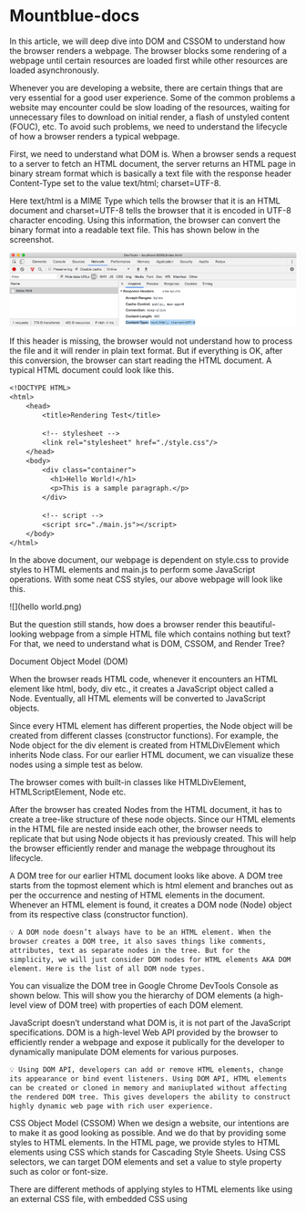 # Mountblue-docs
In this article, we will deep dive into DOM and CSSOM to understand how the browser renders a webpage. The browser blocks some rendering of a webpage until certain resources are loaded first while other resources are loaded asynchronously.

Whenever you are developing a website, there are certain things that are very essential for a good user experience. Some of the common problems a website may encounter could be slow loading of the resources, waiting for unnecessary files to download on initial render, a flash of unstyled content (FOUC), etc. To avoid such problems, we need to understand the lifecycle of how a browser renders a typical webpage.

First, we need to understand what DOM is. When a browser sends a request to a server to fetch an HTML document, the server returns an HTML page in binary stream format which is basically a text file with the response header Content-Type set to the value text/html; charset=UTF-8.

Here text/html is a MIME Type which tells the browser that it is an HTML document and charset=UTF-8 tells the browser that it is encoded in UTF-8 character encoding. Using this information, the browser can convert the binary format into a readable text file. This has shown below in the screenshot.

![](1stpicture.png)

If this header is missing, the browser would not understand how to process the file and it will render in plain text format. But if everything is OK, after this conversion, the browser can start reading the HTML document. A typical HTML document could look like this.

```
<!DOCTYPE HTML>
<html>
    <head>
        <title>Rendering Test</title>
      
        <!-- stylesheet -->
        <link rel="stylesheet" href="./style.css"/>
    </head>
    <body>
        <div class="container">
          <h1>Hello World!</h1>
          <p>This is a sample paragraph.</p>
        </div>
      
        <!-- script -->
        <script src="./main.js"></script>
    </body>
</html>
```

In the above document, our webpage is dependent on style.css to provide styles to HTML elements and main.js to perform some JavaScript operations. With some neat CSS styles, our above webpage will look like this.

![](hello world.png)

But the question still stands, how does a browser render this beautiful-looking webpage from a simple HTML file which contains nothing but text? For that, we need to understand what is DOM, CSSOM, and Render Tree?

Document Object Model (DOM)

When the browser reads HTML code, whenever it encounters an HTML element like html, body, div etc., it creates a JavaScript object called a Node. Eventually, all HTML elements will be converted to JavaScript objects.

Since every HTML element has different properties, the Node object will be created from different classes (constructor functions). For example, the Node object for the div element is created from HTMLDivElement which inherits Node class. For our earlier HTML document, we can visualize these nodes using a simple test as below.

The browser comes with built-in classes like HTMLDivElement, HTMLScriptElement, Node etc.

After the browser has created Nodes from the HTML document, it has to create a tree-like structure of these node objects. Since our HTML elements in the HTML file are nested inside each other, the browser needs to replicate that but using Node objects it has previously created. This will help the browser efficiently render and manage the webpage throughout its lifecycle.

A DOM tree for our earlier HTML document looks like above. A DOM tree starts from the topmost element which is html element and branches out as per the occurrence and nesting of HTML elements in the document. Whenever an HTML element is found, it creates a DOM node (Node) object from its respective class (constructor function).

    💡 A DOM node doesn’t always have to be an HTML element. When the browser creates a DOM tree, it also saves things like comments, attributes, text as separate nodes in the tree. But for the simplicity, we will just consider DOM nodes for HTML elements AKA DOM element. Here is the list of all DOM node types.

You can visualize the DOM tree in Google Chrome DevTools Console as shown below. This will show you the hierarchy of DOM elements (a high-level view of DOM tree) with properties of each DOM element.

JavaScript doesn’t understand what DOM is, it is not part of the JavaScript specifications. DOM is a high-level Web API provided by the browser to efficiently render a webpage and expose it publically for the developer to dynamically manipulate DOM elements for various purposes.

    💡 Using DOM API, developers can add or remove HTML elements, change its appearance or bind event listeners. Using DOM API, HTML elements can be created or cloned in memory and maniuplated without affecting the rendered DOM tree. This gives developers the ability to construct highly dynamic web page with rich user experience.

CSS Object Model (CSSOM)
When we design a website, our intentions are to make it as good looking as possible. And we do that by providing some styles to HTML elements. In the HTML page, we provide styles to HTML elements using CSS which stands for Cascading Style Sheets. Using CSS selectors, we can target DOM elements and set a value to style property such as color or font-size.

There are different methods of applying styles to HTML elements like using an external CSS file, with embedded CSS using <style> tag, with an inline method using the style attribute on HTML elements or using JavaScript. But in the end, the browser has to do the heavy lifting of applying CSS styles to the DOM elements.

Let’s say, for our earlier example, we are going to use the below CSS styles (this is not the CSS used for the card shown in the screenshot). For the sake of simplicity, we are not going to be bothered about how we are importing the CSS styles in the HTML page.

After constructing the DOM, the browser reads CSS from all the sources (external, embedded, inline, user-agent, etc.) and construct a CSSOM. CSSOM stands for CSS Object Model which is a Tree Like structure just like DOM.

Each node in this tree contains CSS style information that will be applied to DOM elements that it target (specified by the selector). CSSOM, however, does not contain DOM elements which can’t be printed on the screen like <meta>, <script>, <title> etc.

As we know, most of the browser comes with its own stylesheet which is called as user agent stylesheet, the browser first computes final CSS properties for DOM element by overriding user agent styles with CSS provided by the developer properties (using specificity rules) and then construct a node.

Even if a CSS property (such as display) for a particular HTML element isn’t defined by either the developer or the browser, its value is set to the default value of that property as specified by the W3C CSS standard. While selecting the default value of a CSS property, some rules of inheritance are used if a property qualifies for the inheritance as mentioned in the W3C documentation.

For example, color and font-size among others inherits the value of the parent if these properties are missing for an HTML element. So you can imagine having these properties on an HTML element and all its children inheriting it. This is called cascading of styles and that’s why CSS is an acronym of Cascading Style Sheets. This is the very reason why the browser constructs a CSSOM, a tree-like structure to compute styles based on CSS cascading rules.

    💡 You can see the computed style of an HTML element by using Chrome DevTools console in Elements panel. Select any HTML element from the left panel and click on the computed tab on the right panel.

We can visualize the CSSOM tree for our earlier example using the below diagram. For the sake of simplicity, we are going to ignore the user-agent styles and focus on CSS styles mentioned earlier.

As you can see from the above diagram, our CSSOM tree does not contain elements which do not get printed on the screen like <link>, <title>, <script> etc. CSS property values in the red colors are cascaded down from the top while property values in the gray are overriding the inherited values.
Render Tree

Render-Tree is also a tree-like structure constructed by combining DOM and CSSOM trees together. The browser has to calculate the layout of each visible element and paint them on the screen, for that browser uses this Render-Tree. Hence, unless Render-Tree isn’t constructed, nothing is going to get printed on the screen which is why we need both DOM and CSSOM trees.

As Render-Tree is a low-level representation of what will eventually get printed on the screen, it won’t contain nodes that do not hold any area in the pixel matrix. For example, display:none; elements have dimensions of 0px X 0px, hence they won’t be present in Render-Tree.

As you can see from the above diagram, Render-Tree combines DOM and CSSOM to generate a tree-like structure containing only the elements which will be printed on the screen.

Since in CSSOM, p element situated inside div has display:none; style set on it, it and its children won’t be present in Render-Tree, since it occupies no space on the screen. However, if you have elements with visibility:hidden or opacity:0, they will occupy space on the screen hence they will be present in the Render-Tree.

Unlike DOM API which gives access to the DOM elements in the DOM tree constructed by the browser, CSSOM is kept hidden from the user. But since the browser combines DOM and CSSOM to form the Render Tree, the browser exposes the CSSOM node of a DOM element by providing high-level API on the DOM element itself. This enables the developer to access or change the CSS properties of a CSSOM node.

    💡 Since manipulating styles of an element using JavaScript is beyond the scope of this article, so here is the link to awesome CSS Tricks Article that covers the broad spectrum of CSSOM API. We also have new CSS Typed Object API in JavaScript which is more accurate way to maniulate styles of an element.

Rendering Sequence

Now that we have a good understanding of what DOM, CSSOM, and Render-Tree are, let’s understand how a browse renders a typical webpage using them. Having a minimal understanding of this process is crucial for any web developers as it will help us design our website for maximum user experience (UX) and performance.

When a web page is loaded, the browser first reads the HTML text and constructs DOM Tree from it. Then it processes the CSS whether that is inline, embedded, or external CSS and constructs the CSSOM Tree from it.

After these trees are constructed, then it constructs the Render-Tree from it. Once the Render-Tree is constructed, then the browser starts the printing individual elements on the screen.
Layout operation

The first browser creates the layout of each individual Render-Tree node. The layout consists of the size of each node in pixels and where (position) it will be printed on the screen. This process is called layout since the browser is calculating the layout information of each node.

This process is also called reflow or browser reflow and it can also occur when you scroll, resize the window or manipulate DOM elements. Here is a list of events that can trigger the layout/reflow of the elements.

    💡 We should avoid the webpage going through multiple layout operations for minuscule reasons since it is a costly operation. Here is an article by Paul Lewis where he talks about how we can avoid complex and costly layout operations as well as layout thrashing.

Paint operation

Until now we have a list of geometries that need to be printed on the screen. Since elements (or a sub-tree) in the Render-Tree can overlap each other and they can have CSS properties that make them frequently change the look, position, or geometry (such as animations), the browser creates a layer for it.

Creating layers helps the browser efficiently perform painting operations throughout the lifecycle of a web page such as while scrolling or resizing the browser window. Having layers also help the browser correctly draw elements in the stacking order (along the z-axis) as they were intended by the developer.

Now that we have layers, we can combine them and draw them on the screen. But the browser does not draw all the layers in a single go. Each layer is drawn separately first.

Inside each layer, the browser fills the individual pixels for whatever visible property the element has such as border, background color, shadow, text, etc. This process is also called as rasterization. To increase performance, the browser may use different threads to perform rasterization.

The analogy of layers in Photoshop can be applied to how the browser renders a web page as well. You can visualize different layers on a web page from Chrome DevTools. Open DevTools and from more tools options, select Layers. You can also visualize layer borders from the Rendering panel.

    💡 Rasterization is normally done in CPU which makes it slow and expensive, but we now have new techniques to do it in GPU for performance enhancement. This intel article covers painting topic in details, it’s a must read. To understand concept of layers in great details, this is a must read article.

Compositing operation

Until now, we haven’t drawn a single pixel on the screen. What we have are different layers (bitmap images) that should be drawn on the screen in a specific order. In compositing operations, these layers are sent to GPU to finally draw it on the screen.

Sending entire layers to draw is clearly inefficient because this has to happen every time there is a reflow (layout) or repaint. Hence, a layer is broken down into different tiles which then will be drawn on the screen. You can also visualize these tiles in Chrome’s DevTool Rendering panel.

From the above information, we can construct a sequence of events the browser goes through from a web page to render things on the screen from as simple as HTML and CSS text content.

This sequence of events is also called the critical rendering path.

    💡 Mariko Kosaka has written a beautiful article on this process with cool illustrations and broader explanations of each concept. Highly recommended.

Browser engines

The job of creating DOM Tree, CSSOM Tree, and handle rendering logic is done using a piece of software called a Browser Engine (also known as Rendering Engine or Layout Engine) which resides inside the browser. This browser engine contains all the necessary elements and logic to render a web page from HTML code to actual pixels on the screen.

If you heard people talking about WebKit, they were talking about a browser engine. WebKit is used by Apple’s Safari browser and was the default rendering engine for the Google Chrome browser. As of now, the Chromium project uses Blink as the default rendering engine. Here is a list of different browser engine used by some of the top web browsers.
Rendering Process in browsers

We all know that JavaScript language is standardized through the ECMAScript standard, in fact since JavaScript is a registered trademark, we just call it ECMAScript now. Therefore, every JavaScript engine provider such as V8, Chakra, Spider Monkey, etc. has to obey the rules of this standard.

Having a standard gives us consistent JavaScript experience among all JavaScript runtimes such as browsers, Node, Deno, etc. This is great for the consistent and flawless development of JavaScript (and web) applications for multiple platforms.

However, that’s not the case with how a browser renders things. HTML, CSS, or JavaScript, these languages are standardized by some entity or some organization. However, how a browser manages them together to render things on the screen is not standardized. The browser engine of Google Chrome might do things differently than the browser engine of Safari.

Therefore, it’s hard to predict the rendering sequence in a particular browser and the mechanism behind it. However, the HTML5 specification has made some effort to standardize how rendering should work in theory but how browsers adhere to this standard is totally up to them.

Despite these inconsistencies, there are some common principles that are usually the same among all browsers. Let’s understand the common approach a browser takes to render things on the screen and the lifecycle events of this process. To understand this process, I have prepared a small project to test different rendering scenarios (link below).

Parsing and External Resources

Parsing is the process of reading HTML content and constructing a DOM tree from it. Hence the process is also called DOM parsing and the program that does that is called the DOM parser.

Most browsers provide the DOMParser Web API to construct a DOM tree from the HTML code. An instance of DOMParser class represents a DOM parser and using the parseFromString prototype method, we can parse raw HTML text (code) into a DOM tree (as shown below).

When the browser request for a webpage and server responds with some HTML text (with Content-Type header set to text/html), a browser may start parsing the HTML as soon as a few characters or lines of the entire document are available. Hence the browser can build the DOM tree incrementally, one node at a time. The browser parses HTML from top to bottom and not anywhere in the middle since the HTML represents a nested tree-like structure.

In the above example, we have accessed the incremental.html file from our Node server and set the network speed to only 10kbps (from the Network panel). Since it will take a long time for the browser to load (download) this file (as it contains 1000 h1 elements), the browser constructs a DOM tree from the first few bytes and prints them on the screen (as it downloads the remaining content of the HTML file in the background).

If you have a look at the Performance chart of the above request, you will be able to see some events in the Timing row. These events are commonly known as performance metrics. When these events are placed as close as possible to each other and happen as early as possible, better the user experience.

    💡 Use the ⟳ icon in the Performance tab to capture a performance profile.

The FP is an acronym of First Paint, which means the time at which the browser has started printing things on the screen (could be as simple as the first pixel of the background color of the body).

The FCP is an acronym of First Contentful Paint which means the time at which the browser has rendered the first pixel of the content such as text or image. The LCP is an acronym of the Largest Contentful Paint which means the time at which the browser has rendered large pieces of text or image.

    💡 You might have heard about FMP (first meaningful paint) which is also a metric similar to LCP but it has been dropped from Chrome in favor of LCP.

The L stands for the onload event which is emitted by the browser on the window object. Similarly, the DCL stands for the DOMContentLoaded event which is emitted on the document object but it bubbles up to window, hence you can listen to it on the window as well. These events are a little complex to understand, so we will discuss them in a bit.

Whenever the browser encounters an external resource such as a script file (JavaScript) via <script src="url"></script> element, a stylesheet file (CSS) via <link rel="stylesheet" href="url"/> tag, an image file via <img src="url" /> element or any other external resource, the browser will start the download of that file in the background (away from the main thread of the JavaScript execution).

The most important thing to remember is the DOM parsing normally happens on the main thread. So if the main JavaScript execution thread is busy, DOM parsing will not progress until the thread is free. Why that’s so important you may ask? Because script elements are parser-blocking. Every external file requests such as image, stylesheet, pdf, video, etc. do not block DOM construction (parsing) except script (.js) file requests.
Parser-Blocking Scripts

A parser-blocking script is a script (JavaScript) file/code that stops the parsing of the HTML. When the browser encounters a script element, if it an embedded script, then it will execute that script first and then continue parsing the HTML to construct the DOM tree. So all embedded scripts are parser-blocking, end of the discussion.

If the script element is an external script file, the browser will start the download of the external script file off the main thread but it will halt the execution of the main thread until that file is downloaded. That means no more DOM parsing until the script file is downloaded.

Once the script file is downloaded, the browser will first execute the downloaded script file on the main thread (obviously) and then continue with the DOM parsing. If the browser again finds another script element in HTML, it will perform the same operation. So why browser has to halt the DOM parsing until JavaScript is downloaded and executed?

The browser exposes DOM API to the JavaScript runtime, which means we can access and manipulate DOM elements from the JavaScript. This is how dynamic web frameworks such as React and Angular works. But if the browser wishes to run DOM parsing and script execution parallelly, then there could be race conditions between the DOM parser thread and the main thread which is why DOM parsing must happen on the main thread.

However, halting DOM parsing while the script file is being downloaded in the background is totally unnecessary in most cases. Hence HTML5 gives us the async attribute for the script tag. When DOM parser encounters an external script element with async attribute, it will not halt the parsing process while the script file is being downloaded in the background. But once the file is downloaded, the parsing will halt and the script (code) will be executed.

We also have a magical defer attribute for the script element which works similar to the async attribute but unlike the async attribute, the script doesn’t execute even when the file is fully downloaded. All defer scripts are executed once the parser has parsed all HTML which means the DOM tree is fully constructed. Unlike async scripts, all defer scripts are executed in the order they appear in the HTML document (or DOM tree).

All normal scripts (embedded or external) are parser-blocking as they halt the construction of DOM. All async scripts (AKA asynchronous scripts) do not block parser until they are downloaded. As soon as an async script is downloaded, it becomes parser-blocking. However, all defer scripts (AKA deferred scripts) are non-parser-blocking script as they do not block the parser and execute after the DOM tree is fully constructed.

In the above example, the parser-blocking.html file contains a parser-blocking script after 30 elements which is why the browser displays 30 elements at first, stops the DOM parsing, and starts loading the script file. The second script file doesn't block the parsing as it has the defer attribute, so it will execute once the DOM tree is fully constructed.

If we take a look at the Performance panel, the FP and FCP happens as soon as possible (hidden behind the Timings label) since the browser starts to build a DOM tree as soon as some HTML content is available, hence it can render some pixels on the screen.

The LCP happens after 5 seconds because the parser-blocking script has blocked the DOM parsing for 5 seconds (its download time) and only 30 text elements were rendered on the screen when the DOM parser was blocked which is not sufficient to be called as the largest contentful paint (according to Google Chrome standards). But once the script was downloaded and executed, DOM parsing resumed and large content was rendered on the screen which led to the firing of LCP event.

    💡 Parser-blocking is also referred to as render-blocking as rendering won’t happen unless the DOM tree is constructed, but these two are quite different things as we will see in a bit.

Some browsers may incorporate a speculative parsing strategy where the HTML parsing (but not the DOM tree construction) is offloaded to a separate thread so that browser can read elements such as link(CSS), script, img, etc. and download these resources eagerly.

This is quite helpful if you have three script elements one after the other, but the browser won’t be able to start the download of the second script until the first script is downloaded as the DOM parser couldn’t read the second script element. We can fix this easily by using async tag but asynchronous scripts are not guaranteed to execute in order.

The reason it is called speculative parsing because the browser is making a speculation that a particular resource is expected to load in the future, so better load it now in the background. However, if some JavaScript manipulates DOM and removes/hides the element with an external resource, then speculation fails and these files were loaded for nothing. Tough.

    💡 Every browser has a mind of its own, so when or if speculative parsing will happen is not guaranteed. However, you can ask the browser to load some resources ahead of time using the <link rel="preload"> element.

Render-Blocking CSS

As we learned, any external resource request except a parser-blocking script file doesn’t block the DOM parsing process. Hence CSS (including embedded) doesn’t block the DOM parser…(wait for it)…directly. Yes, CSS can block DOM parsing but for that, we need to understand the rendering processes.

The browser engines inside your browser construct the DOM tree from HTML content received as a text document from the server. Similarly, it constructs the CSSOM tree from the stylesheet content such as from an external CSS file or embedded (as well as inline) CSS in the HTML.

Both DOM and CSSOM tree constructions happen on the main thread and these trees are getting constructed concurrently. Together they form the Render Tree that is used to print things on the screen which is also getting built incrementally as the DOM tree is getting constructed.

As we have learned that DOM tree generation is incremental which means as the browser reads HTML, it will add DOM elements to the DOM tree. But that’s not the case with the CSSOM tree. Unlike the DOM tree, CSSOM tree construction is not incremental and must happen in a specific manner.

When browser find <style> block, it will parse all the embedded CSS and update the CSSOM tree with new CSS (style) rules. After that, it will continue parsing the HTML in the normal manner. The same goes for inline styling.

However, things change drastically when the browser encounters an external stylesheet file. Unlike an external script file, an external stylesheet file is not parser-blocking resources, hence the browser can download it in the background silently and the DOM parsing will continue.

But unlike the HTML file (for the DOM construction), the browser won’t process the stylesheet file content one byte at a time. This is because browsers can’t build the CSSOM tree incrementally as it reads the CSS content. The reason for that is, a CSS rule at the end of the file might override a CSS rule written at the top of the file.

Hence if the browser starts constructing CSSOM incrementally as it parses the stylesheet content, it will lead to multiple renders of the Render Tree as the same CSSOM nodes are getting updated because of the style overrides rules that appear later in the stylesheet file. It would be an unpleasant user experience to see elements changing styles on the screen as CSS is getting parsed. Since CSS styles are cascading, one rule change can affect many elements.

Hence browsers do not process external CSS files incrementally and the CSSOM tree update happens at once after all the CSS rules in the stylesheet are processed. Once the CSSOM tree update is completed, then the Render Tree is updated which then is rendered on the screen.

CSS is a render-blocking resource. Once the browser makes a request to fetch an external stylesheet, the Render Tree construction is halted. Therefore the Critical Rendering Path (CRP) is also stuck and nothing is getting rendered on the screen as demonstrated below. However, the DOM tree construction is still undergoing while the stylesheet is being downloaded in the background.

A browser could have used an older state of the CSSOM tree to generate Render Tree as HTML is getting parsed to render things on the screen incrementally. But this has a huge downside. In this case, once the stylesheet is downloaded and parsed, and CSSOM is updated, Render Tree will be updated and rendered on the screen. Now the Render Tree nodes generated with older CSSOM will be repainted with new styles and it could also lead to Flash of Unstyled Content (FOUC) which is is very bad for UX.

Hence browsers will wait until the stylesheet is loaded and parsed. Once the stylesheet is parsed and CSSOM is updated, the Render Tree is updated, and CRP is unblocked which leads to the paint of Render Tree on the screen. Due to this reason, it is recommended to load all external stylesheets as early as possible, possibly in the head section.

Let’s imagine a scenario where the browser has started parsing HTML and it encounters an external stylesheet file. It will start the download of the file in the background, block the CRP, and continue with the DOM parsing. But then it encounters a script tag. So it will start the download of the external script file and block the DOM parsing. Now the browser is sitting idle waiting for the stylesheet and script file to download completely.

But this time, the external script file has been downloaded completely while the stylesheet is still being downloaded in the background. Should the browser execute the script file? Is there any harm doing that?

As we know, CSSOM provides a high-level JavaScript API to interact with the styles of the DOM elements. For example, you can read or update the background color of a DOM element using elem.style.backgroundColor property. The style object associated the elem element exposes the CSSOM API and there are many other APIs to do the same (read this css-tricks article).

As a stylesheet is being downloaded background, JavaScript can still execute as the main thread is not being blocked by the loading stylesheet. If our JavaScript program accesses CSS properties of a DOM element (through CSSOM API), we will get a proper value (as per the current state of CSSOM).

But once the stylesheet is downloaded and parsed, which leads to CSSOM update, our JavaScript now has a bad CSS value of the element since the new CSSOM update could have changed the CSS properties of that DOM element. Due to this reason, it’s not safe to execute JavaScript while the stylesheet is being downloaded.

As per the HTML5 specification, the browser may download a script file but it will not execute it unless all previous stylesheets are parsed. When a stylesheet blocks the execution of a script, it is called a script-blocking stylesheet or a script-blocking CSS.

In the above example, the script-blocking.html contains a link tag (for an external stylesheet) followed by a script tag (for an external JavaScript). Here the script gets downloaded really fast without any delay but the stylesheet takes 6 seconds to download. Hence, even though the script is downloaded completely as we can see from the Network panel, it wasn’t executed by the browser immediately. Only after the stylesheet is loaded, we see the Hello World messaged logged by the script.

    💡 Like async or defer attribute makes script element non-parser-blocking, an external stylesheet can also be marked as non-render-blocking using the media attribute. Using the media attribute value, the browser can make a smart decision when to load the stylesheet.

Document’s DOMContentLoaded Event

The DOMContentLoaded (DCL) event marks a point in time when the browser has constructed a complete DOM tree from all the available HTML. But there are a lot of factors involved that can change when the DCL event is fired.

document.addEventListener( 'DOMContentLoaded', function(e) {
    console.log( 'DOM is fully parsed!' );
} );

If our HTML doesn’t contain any scripts, DOM parsing won’t get blocked and DCL will fire as quickly as the browser can parse the entire HTML. If we have parser-blocking scripts, then DCL has to wait until all parser-blocking scripts are downloaded and executed.

Things get a little complicated when stylesheets are thrown into the picture. Even though you have no external scripts, DCL will wait until all stylesheets are loaded. Since DCL marks a point in time when the entire DOM tree is ready, but DOM won’t be safe to access (for the style information) unless CSSOM is also fully constructed. Hence most browsers wait until all external stylesheets are loaded and parsed.

Script-blocking stylesheet will obviously delay the DCL. In this case, since the script is waiting for the stylesheet to load, the DOM tree is not getting constructed.

DCL is one of the website performance metrics. We should optimize the DCL to be as small as possible (the time at which it occurs). One of the best practices is to use defer and async tag for script element whenever possible so that browser can perform other things while scripts are being downloaded in the background. Second, we should optimize the script-blocking and render-blocking stylesheets.
Window’s load event

As we know JavaScript can block DOM tree generation but that’s not the case with external stylesheets and files such as images, videos, etc.

The DOMContentLoaded event marks a point in time when the DOM tree is fully constructed and it is safe to access, the window.onload event marks a point in time when external stylesheets and files are downloaded and our web application (complete) has finished downloading.
```
window.addEventListener( 'load', function(e) {
  console.log( 'Page is fully loaded!' );
} )
```
In the above example, the rendering.html file has an external stylesheet in the head that takes around 5 seconds to download. Since it’s in the head section, the FP and FCP occurs after 5 seconds since the stylesheet will block the rendering of any content below it (as it blocks CRP).

After that, we have an img element that loads an image that takes around 10 seconds to download. So the browser will keep downloading this file in the background and move on with the DOM parsing and rendering (as an external image resource is neither parser-blocking nor render-blocking).

Next, we have three external JavaScript files and they take 3s, 6s, and 9s to download respectively and most importantly, they are not async. This means the total load time should be close to 18 seconds as the subsequent script won’t start downloading before the previous one is executed. However, looking at the DCL event, our browser seemed to have used the speculative strategy to eagerly download the script files so the total time to load is close to 9 seconds.

Since the last file to download that can affect the DCL is the last script file with the load time of 9 seconds (since stylesheet has already been downloaded in 5 seconds), the DCL event occurs around 9.1 seconds.

We also had another external resource which was the image file and it kept loading in the background. Once it was fully downloaded (which takes 10 seconds), the window’s load event was fired after 10.2 seconds which marks that the webpage (application) is fully loaded.
